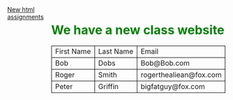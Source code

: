 <style type="text/css">
	td { border: 1px solid black}
</style>
<div id="container" >
		<div style="float:right ; width:80%">
			<div id="News">
				<h1 style="color:green">We have a new class website</h1>
			</div>
			<div id="StudentList">
				<table style="border-collapse: collapse">
					<tr>
						<td>First Name </td>
						<td>Last Name </td>
						<td>Email</td>
					</tr>
					<tr>
						<td>Bob</td>
						<td>Dobs</td>
						<td>Bob@Bob.com</td>
					</tr>
					<tr>
						<td>Roger</td>
						<td>Smith</td>
						<td>rogerthealiean@fox.com</td>
					</tr>			
					<tr>
						<td>Peter</td>
						<td>Griffin</td>
						<td>bigfatguy@fox.com</td>
					</tr>
				</table>
			</div>
		</div>		
		<div id="HomeWorkLinks" style="float:left; width:19%">
			<a href="https://docs.google.com/document/d/1geCW3zrJhXeO767fKsLLr-ciuwhkRIWTdIdD5NwNOUU/edit?usp=sharing">New html assignments</a>
		</div>
	</div>
</div>

